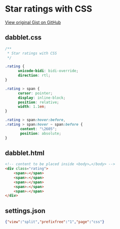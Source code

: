 # Star ratings with CSS

[View original Gist on GitHub](https://gist.github.com/Integralist/1834760)

## dabblet.css

```css
/**
 * Star ratings with CSS
 */

.rating {
	  unicode-bidi: bidi-override;
	  direction: rtl;
}

.rating > span {
	  cursor: pointer;
	  display: inline-block;
	  position: relative;
	  width: 1.1em;
}

.rating > span:hover:before,
.rating > span:hover ~ span:before {
	   content: "\2605";
	   position: absolute;
}

```

## dabblet.html

```html
<!-- content to be placed inside <body>…</body> -->
<div class="rating">
	<span>☆</span>
	<span>☆</span>
	<span>☆</span>
	<span>☆</span>
	<span>☆</span>
</div>

```

## settings.json

```json
{"view":"split","prefixfree":"1","page":"css"}
```

